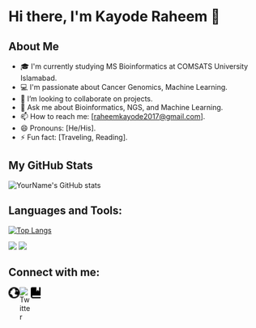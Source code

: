 # Hi there, I'm Kayode Raheem 👋

## About Me
- 🎓 I'm currently studying MS Bioinformatics at COMSATS University Islamabad.
- 💻 I'm passionate about Cancer Genomics, Machine Learning.
- 👯 I’m looking to collaborate on projects.
- 💬 Ask me about Bioinformatics, NGS, and Machine Learning.
- 📫 How to reach me: [raheemkayode2017@gmail.com].
- 😄 Pronouns: [He/His].
- ⚡ Fun fact: [Traveling, Reading].

## My GitHub Stats
![YourName's GitHub stats](https://github-readme-stats.vercel.app/api?username=yourusername&show_icons=true&theme=radical)

## Languages and Tools:
[![Top Langs](https://github-readme-stats.vercel.app/api/top-langs/?username=yourusername&layout=compact)](https://github.com/anuraghazra/github-readme-stats)

<code><img height="20" src="Python"></code>
<code><img height="20" src="URL_to_icon_of_another_language_or_tool"></code>


## Connect with me:
[<img align="left" alt="LinkedIn" width="22px" src="https://raw.githubusercontent.com/iconic/open-iconic/master/svg/globe.svg" />](https://www.linkedin.com/in/raheemkayode01/)
[<img align="left" alt="Twitter" width="22px" src="https://raw.githubusercontent.com/iconic/open-iconic/master/svg/twitter.svg" />](https://twitter.com/yomikayode3)
[<img align="left" alt="Google Scholar" width="22px" src="https://raw.githubusercontent.com/iconic/open-iconic/master/svg/book.svg" />](https://scholar.google.com/citations?user=6i3ypWwAAAAJ&hl=en)


[linkedin]: https://www.linkedin.com/in/raheemkayode01/
[twitter]: YourTwitterURL

<!-- This is a comment. Use comments to leave notes that won't be displayed in the final README -->

